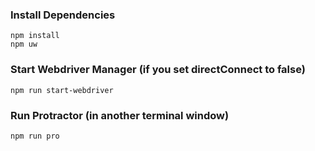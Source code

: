 ### Install Dependencies

```
npm install
npm uw
```

### Start Webdriver Manager (if you set directConnect to false) 

```
npm run start-webdriver
```


### Run Protractor (in another terminal window)

```
npm run pro
```


